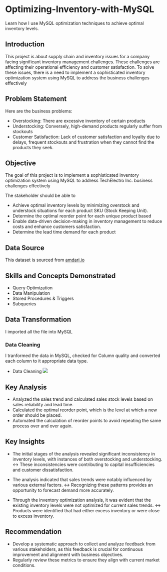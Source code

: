 # Optimizing-Inventory-with-MySQL
Learn how I use MySQL optimization techniques to achieve optimal inventory levels.


## Introduction
This project is about supply chain and inventory issues for a company facing significant inventory management challenges. These challenges are affecting their operational efficiency and customer satisfaction. To solve these issues, there is a need to implement a sophisticated inventory optimization system using MySQL to address the business challenges effectively

## Problem Statement
Here are the business problems:
* Overstocking: There are excessive inventory of certain products
* Understocking: Conversely, high-demand products regularly suffer from stockouts
* Customer Satisfaction: Lack of customer satisfaction and loyalty due to delays, frequent stockouts and frustration when they cannot find the products they seek.

## Objective
The goal of this project is to implement a sophisticated inventory optimization system using MySQL to address TechElectro Inc. business challenges effectively

The stakeholder should be able to
* Achieve optimal inventory levels by minimizing overstock and understock situations for each product SKU (Stock Keeping Unit).
* Determine the optimal reorder point for each unique product based 
* Enable data-driven decision-making in inventory management to reduce costs and enhance customers satisfaction.
* Determine the lead time demand for each product

## Data Source
This dataset is sourced from [amdari.io](amdari.io)

## Skills and Concepts Demonstrated
* Query Optimization
* Data Manipulation
* Stored Procedures & Triggers
* Subqueries

## Data Transformation
I imported all the file into MySQL 

### Data Cleaning
I tranformed the data in MySQL, checked for Column quality and converted each column to it appropriate data type.
* Data Cleaning
![](DataFormat.PNG)

## Key Analysis
* Analyzed the sales trend and calculated sales stock levels based on sales reliability and lead time.
* Calculated the optimal reorder point, which is the level at which a new order should be placed.
* Automated the calculation of reorder points to avoid repeating the same process over and over again.

## Key Insights
* The initial stages of the analysis revealed significant inconsistency in inventory levels, with instances of both overstocking and understocking.
↔ These inconsistencies were contributing to capital insufficiencies and customer dissatisfaction.

* The analysis indicated that sales trends were notably influenced by various external factors.
↔ Recognizing these patterns provides an opportunity to forecast demand more accurately.

* Through the inventory optimization analysis, it was evident that the existing inventory levels were not optimized for current sales trends.
↔ Products were identified that had either excess inventory or were close to excess inventory.

## Recommendation
* Develop a systematic approach to collect and analyze feedback from various stakeholders, as this feedback is crucial for continuous improvement and alignment with business objectives.
* Regularly review these metrics to ensure they align with current market conditions.





























